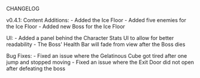 CHANGELOG

v0.4.1:
  Content Additions:
	- Added the Ice Floor
	- Added five enemies for the Ice Floor
	- Added new Boss for the Ice Floor

  UI:
	- Added a panel behind the Character Stats UI to allow for better readability
	- The Boss' Health Bar will fade from view after the Boss dies

  Bug Fixes:
	- Fixed an issue where the Gelatinous Cube got tired after one jump and stopped moving
	- Fixed an issue where the Exit Door did not open after defeating the boss
	